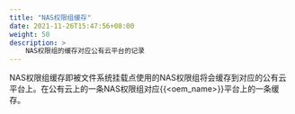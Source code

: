```yaml
---
title: "NAS权限组缓存"
date: 2021-11-26T15:47:56+08:00
weight: 50
description: >
    NAS权限组的缓存对应公有云平台的记录
---
```


NAS权限组缓存即被文件系统挂载点使用的NAS权限组将会缓存到对应的公有云平台上。在公有云上的一条NAS权限组对应{{<oem_name>}}平台上的一条缓存。